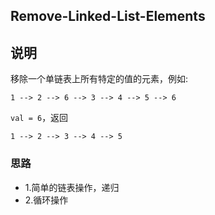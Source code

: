 ## Remove-Linked-List-Elements

## 说明
移除一个单链表上所有特定的值的元素，例如:

```
1 --> 2 --> 6 --> 3 --> 4 --> 5 --> 6
```
`val = 6`，返回

```
1 --> 2 --> 3 --> 4 --> 5
```

### 思路

* 1.简单的链表操作，递归
* 2.循环操作